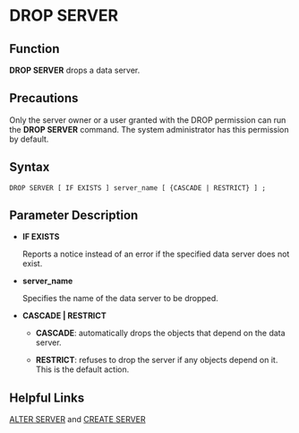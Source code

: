 # DROP SERVER<a name="EN-US_TOPIC_0289900384"></a>

## Function<a name="en-us_topic_0283136745_section18987145713527"></a>

**DROP SERVER**  drops a data server.

## Precautions<a name="en-us_topic_0283136745_section1195003135320"></a>

Only the server owner or a user granted with the DROP permission can run the  **DROP SERVER**  command. The system administrator has this permission by default.

## Syntax<a name="en-us_topic_0283136745_section51061559145316"></a>

```
DROP SERVER [ IF EXISTS ] server_name [ {CASCADE | RESTRICT} ] ;
```

## Parameter Description<a name="en-us_topic_0283136745_section08321910175316"></a>

-   **IF EXISTS**

    Reports a notice instead of an error if the specified data server does not exist.

-   **server\_name**

    Specifies the name of the data server to be dropped.

-   **CASCADE | RESTRICT**

    -   **CASCADE**: automatically drops the objects that depend on the data server.

    -   **RESTRICT**: refuses to drop the server if any objects depend on it. This is the default action.



## Helpful Links<a name="en-us_topic_0283136745_section620331805317"></a>

[ALTER SERVER](en-us_topic_0283136932.md)  and  [CREATE SERVER](en-us_topic_0283137586.md)

